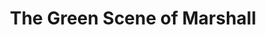 ---
title: "The Green Scene of Marshall"
url: /marshall/the-green-scene-of-marshall/
shop: Kleidung
---